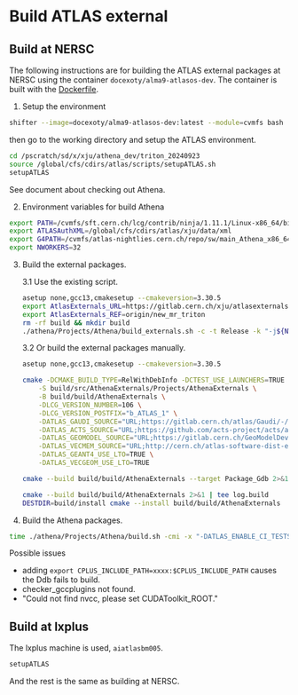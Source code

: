 # Build ATLAS external

## Build at NERSC
The following instructions are for building the ATLAS external packages at NERSC
using the container `docexoty/alma9-atlasos-dev`. The container is built with
the [Dockerfile](https://github.com/xju2/dockers/blob/main/HEP/atlas/alma9_cpu/Dockerfile).

1. Setup the environment
```bash
shifter --image=docexoty/alma9-atlasos-dev:latest --module=cvmfs bash 
```

then go to the working directory and setup the ATLAS environment.
```bash
cd /pscratch/sd/x/xju/athena_dev/triton_20240923
source /global/cfs/cdirs/atlas/scripts/setupATLAS.sh 
setupATLAS
```

See document about [](./checkout-athena.md) checking out Athena.

2. Environment variables for build Athena
```bash
export PATH=/cvmfs/sft.cern.ch/lcg/contrib/ninja/1.11.1/Linux-x86_64/bin:$PATH
export ATLASAuthXML=/global/cfs/cdirs/atlas/xju/data/xml
export G4PATH=/cvmfs/atlas-nightlies.cern.ch/repo/sw/main_Athena_x86_64-el9-gcc13-opt/Geant4
export NWORKERS=32
```

3. Build the external packages.

    3.1 Use the existing script.
    ```bash
    asetup none,gcc13,cmakesetup --cmakeversion=3.30.5
    export AtlasExternals_URL=https://gitlab.cern.ch/xju/atlasexternals.git
    export AtlasExternals_REF=origin/new_mr_triton
    rm -rf build && mkdir build
    ./athena/Projects/Athena/build_externals.sh -c -t Release -k "-j${NWORKERS}" 2>&1 | tee build/log.external.txt
    ```

    3.2 Or build the external packages manually.
    ```bash
    asetup none,gcc13,cmakesetup --cmakeversion=3.30.5

    cmake -DCMAKE_BUILD_TYPE=RelWithDebInfo -DCTEST_USE_LAUNCHERS=TRUE \
        -S build/src/AthenaExternals/Projects/AthenaExternals \
        -B build/build/AthenaExternals \
        -DLCG_VERSION_NUMBER=106 \
        -DLCG_VERSION_POSTFIX="b_ATLAS_1" \
        -DATLAS_GAUDI_SOURCE="URL;https://gitlab.cern.ch/atlas/Gaudi/-/archive/v39r1.001/Gaudi-v39r1.001.tar.gz;URL_MD5;ac2bdcde14c2feb7684e34d6e7879db8" \
        -DATLAS_ACTS_SOURCE="URL;https://github.com/acts-project/acts/archive/refs/tags/v38.2.0.tar.gz;URL_HASH;SHA256=90f23bd409a153fee0a78d07d230996bfe1c8ccdc8753798a594456a8e41d28e" \
        -DATLAS_GEOMODEL_SOURCE="URL;https://gitlab.cern.ch/GeoModelDev/GeoModel/-/archive/6.7.0/GeoModel-6.7.0.tar.bz2;URL_MD5;450616aa33f97857aad3c7cbe1ff74fd" \
        -DATLAS_VECMEM_SOURCE="URL;http://cern.ch/atlas-software-dist-eos/externals/vecmem/v1.5.0.tar.gz;https://github.com/acts-project/vecmem/archive/refs/tags/v1.5.0.tar.gz;URL_MD5;3cc5a3bb14b93f611513535173a6be28" \
        -DATLAS_GEANT4_USE_LTO=TRUE \
        -DATLAS_VECGEOM_USE_LTO=TRUE

    cmake --build build/build/AthenaExternals --target Package_Gdb 2>&1 | tee log.build.Gdb

    cmake --build build/build/AthenaExternals 2>&1 | tee log.build
    DESTDIR=build/install cmake --install build/build/AthenaExternals 
    ```

4. Build the Athena packages.
```bash
time ./athena/Projects/Athena/build.sh -cmi -x "-DATLAS_ENABLE_CI_TESTS=TRUE -DATLAS_EXTERNAL=${ATLASAuthXML} -DCMAKE_EXPORT_COMPILE_COMMANDS=TRUE " -k "-j${NWORKERS}" 2>&1 | tee build/log.build.athena.txt
```

Possible issues
- adding `export CPLUS_INCLUDE_PATH=xxxx:$CPLUS_INCLUDE_PATH` causes the Ddb fails to build.
- checker_gccplugins not found.
- "Could not find nvcc, please set CUDAToolkit_ROOT."

## Build at lxplus
The lxplus machine is used, `aiatlasbm005`. 

```bash
setupATLAS
```
And the rest is the same as building at NERSC.
